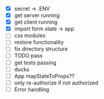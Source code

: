 - [x] secret -> .ENV
- [x] get server running
- [x] get client running
- [x] import form state -> app
- [ ] css modules
- [ ] restore functionality
- [ ] fix directory structure
- [ ] TODO pass
- [ ] get tests passing
- [ ] ducks
- [ ] App mapStateToProps??
- [ ] only re-authorize if not authorized
- [ ] Error handling

